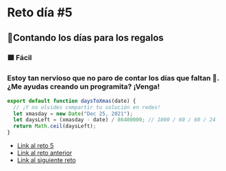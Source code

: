 # Reto día #5

## 🎄Contando los días para los regalos

### 🟩 Fácil

### Estoy tan nervioso que no paro de contar los días que faltan 🤣. ¿Me ayudas creando un programita? ¡Venga!

```js
export default function daysToXmas(date) {
  // ¡Y no olvides compartir tu solución en redes!
  let xmasday = new Date("Dec 25, 2021");
  let daysLeft = (xmasday - date) / 86400000; // 1000 / 60 / 60 / 24
  return Math.ceil(daysLeft);
}
```

- [Link al reto 5](https://adventjs.dev/challenges/05)
- [Link al reto anterior](https://adventjs.dev/challenges/04)
- [Link al siguiente reto](https://adventjs.dev/challenges/06)

